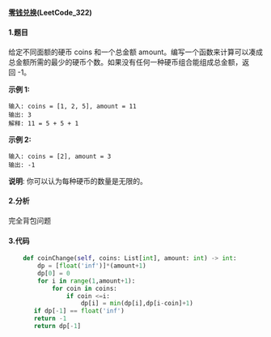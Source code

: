 #### [零钱兑换](https://leetcode-cn.com/problems/coin-change/)(LeetCode_322)

#### 1.题目

给定不同面额的硬币 coins 和一个总金额 amount。编写一个函数来计算可以凑成总金额所需的最少的硬币个数。如果没有任何一种硬币组合能组成总金额，返回 -1。

**示例 1:**

```
输入: coins = [1, 2, 5], amount = 11
输出: 3 
解释: 11 = 5 + 5 + 1
```

**示例 2:**

```
输入: coins = [2], amount = 3
输出: -1
```

**说明**:
你可以认为每种硬币的数量是无限的。

#### 2.分析

完全背包问题

#### 3.代码

```python
    def coinChange(self, coins: List[int], amount: int) -> int:
        dp = [float('inf')]*(amount+1)
        dp[0] = 0
        for i in range(1,amount+1):
            for coin in coins:
                if coin <=i:
                    dp[i] = min(dp[i],dp[i-coin]+1)
       if dp[-1] == float('inf')
  	   return -1
       return dp[-1]
```

